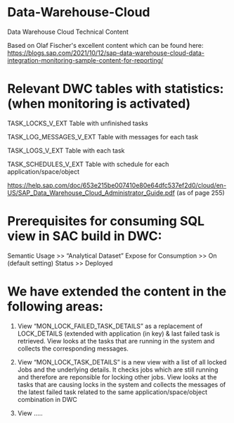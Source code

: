 # Data-Warehouse-Cloud
Data Warehouse Cloud Technical Content

Based on Olaf Fischer's excellent content which can be found here:  https://blogs.sap.com/2021/10/12/sap-data-warehouse-cloud-data-integration-monitoring-sample-content-for-reporting/

# Relevant DWC  tables with statistics: (when monitoring is activated)

TASK_LOCKS_V_EXT
Table with unfinished tasks

TASK_LOG_MESSAGES_V_EXT
Table with messages for each task

TASK_LOGS_V_EXT
Table with each task

TASK_SCHEDULES_V_EXT
Table with schedule for each application/space/object

https://help.sap.com/doc/653e215be007410e80e64dfc537ef2d0/cloud/en-US/SAP_Data_Warehouse_Cloud_Administrator_Guide.pdf (as of page 255)


# Prerequisites for consuming SQL view in SAC build in DWC:

Semantic Usage >> “Analytical Dataset”
Expose for Consumption >> On (default setting)
Status >> Deployed

# We have extended the content in the following areas:

1. View “MON_LOCK_FAILED_TASK_DETAILS” as a replacement of LOCK_DETAILS (extended with application (in key) & last failed task is retrieved. View looks at the tasks that are running in the system and collects the corresponding messages.

2. View “MON_LOCK_TASK_DETAILS” is a new view with a list of all locked Jobs and the underlying details. It checks jobs which are still running and therefore are reponsible for locking other jobs. View looks at the tasks that are causing locks in the system and collects the messages of the latest failed task related to the same application/space/object combination in DWC

3. View ..... 



